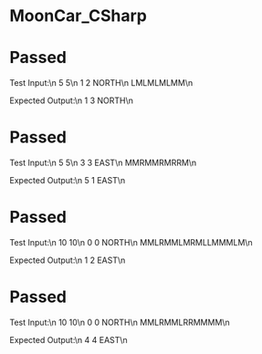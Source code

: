 # MoonCar_CSharp

# Passed
Test Input:\n
5 5\n
1 2 NORTH\n
LMLMLMLMM\n

Expected Output:\n
1 3 NORTH\n

# Passed
Test Input:\n
5 5\n
3 3 EAST\n
MMRMMRMRRM\n

Expected Output:\n
5 1 EAST\n

# Passed
Test Input:\n
10 10\n
0 0 NORTH\n
MMLRMMLMRMLLMMMLM\n

Expected Output:\n
1 2 EAST\n


# Passed
Test Input:\n
10 10\n
0 0 NORTH\n
MMLRMMLRRMMMM\n

Expected Output:\n
4 4 EAST\n
